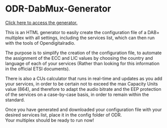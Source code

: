 # ODR-DabMux-Generator
[Click here to access the generator.](https://lucasgallone.github.io/ODR-DabMux-Generator/)


This is an HTML generator to easily create the configuration file of a DAB+ multiplex with all settings, including the services list, which can then run with the tools of Opendigitalradio.

The purpose is to simplify the creation of the configuration file, to automate the assignment of the ECC and LIC values ​​by choosing the country and language of each of your services (Rather than looking for this information in the official ETSI documents).

There is also a CUs calculator that runs in real-time and updates as you add your services, in order to be certain not to exceed the max Capacity Units value (864), and therefore to adapt the audio bitrate and the EEP protection of the services on a case-by-case basis, in order to remain within the standard.

Once you have generated and downloaded your configuration file with your desired services list, place it in the config folder of ODR.
<br>
Your multiplex should be ready to run now!
